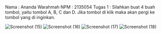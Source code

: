 Nama    : Ananda Warahmah
NPM     : 2135054
Tugas 1 : Silahkan buat 4 buah tombol, yaitu tombol A, B, C dan D. Jika tombol di klik maka akan pergi ke tombol yang di inginkan.

![Screenshot (15)](https://user-images.githubusercontent.com/100115198/191544474-bec2b7c1-bc43-44f7-af46-15ec5d246347.png)
![Screenshot (16)](https://user-images.githubusercontent.com/100115198/191544504-bc09a64e-1f31-43c2-99d5-fa8ae76c8ee5.png)
![Screenshot (17)](https://user-images.githubusercontent.com/100115198/191544530-200a281d-f7b3-425a-8675-0a9e41b93a0c.png)
![Screenshot (18)](https://user-images.githubusercontent.com/100115198/191544545-e89d347f-5e9a-4b85-afda-12070c23f18c.png)
